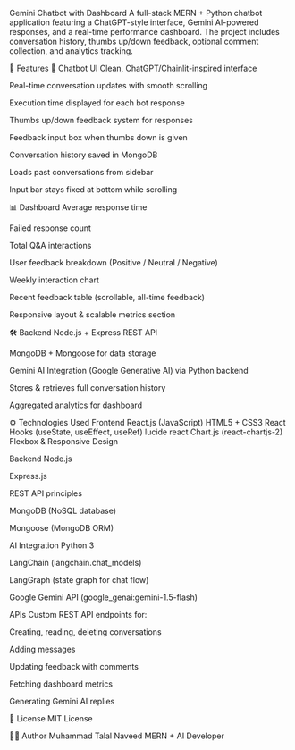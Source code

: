 Gemini Chatbot with Dashboard
A full-stack MERN + Python chatbot application featuring a ChatGPT-style interface, Gemini AI-powered responses, and a real-time performance dashboard.
The project includes conversation history, thumbs up/down feedback, optional comment collection, and analytics tracking.

🚀 Features
💬 Chatbot UI
Clean, ChatGPT/Chainlit-inspired interface

Real-time conversation updates with smooth scrolling

Execution time displayed for each bot response

Thumbs up/down feedback system for responses

Feedback input box when thumbs down is given

Conversation history saved in MongoDB

Loads past conversations from sidebar

Input bar stays fixed at bottom while scrolling

📊 Dashboard
Average response time

Failed response count

Total Q&A interactions

User feedback breakdown (Positive / Neutral / Negative)

Weekly interaction chart

Recent feedback table (scrollable, all-time feedback)

Responsive layout & scalable metrics section

🛠 Backend
Node.js + Express REST API

MongoDB + Mongoose for data storage

Gemini AI Integration (Google Generative AI) via Python backend

Stores & retrieves full conversation history

Aggregated analytics for dashboard

⚙️ Technologies Used
Frontend
React.js (JavaScript)
HTML5 + CSS3
React Hooks (useState, useEffect, useRef)
lucide react
Chart.js (react-chartjs-2)
Flexbox & Responsive Design

Backend
Node.js

Express.js

REST API principles

MongoDB (NoSQL database)

Mongoose (MongoDB ORM)

AI Integration
Python 3

LangChain (langchain.chat_models)

LangGraph (state graph for chat flow)

Google Gemini API (google_genai:gemini-1.5-flash)

APIs
Custom REST API endpoints for:

Creating, reading, deleting conversations

Adding messages

Updating feedback with comments

Fetching dashboard metrics

Generating Gemini AI replies

📝 License
MIT License

👨‍💻 Author
Muhammad Talal Naveed
MERN + AI Developer
